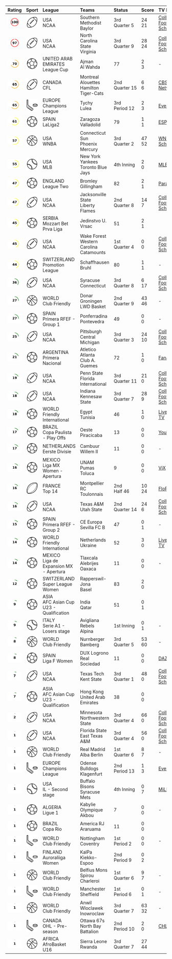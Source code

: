 | Rating                                                                                                                                   | Sport                                                                                                                     | League                                    | Teams                                      | Status         | Score    | TV Listing                                                                                                                 |
|:-----------------------------------------------------------------------------------------------------------------------------------------|:--------------------------------------------------------------------------------------------------------------------------|:------------------------------------------|:-------------------------------------------|:---------------|:---------|:---------------------------------------------------------------------------------------------------------------------------|
| <img src="https://raw.githubusercontent.com/BlakeDuncan25/Donut-SVG-Ratings/bac4e4a278175106499642192132b1786a9aec38/100.svg" alt="100"> | <img src="https://raw.githubusercontent.com/BlakeDuncan25/Donut-SVG-Ratings/master/football.png" alt="NCAAF">             | USA<br>NCAA                               | Southern Methodist<br>Baylor               | 3rd Quarter 5  | 24<br>21 | <a href="https://fbschedules.com/college-football-tv-schedule/">College Football TV Schedule</a>                           |
| <img src="https://raw.githubusercontent.com/BlakeDuncan25/Donut-SVG-Ratings/bac4e4a278175106499642192132b1786a9aec38/97.svg" alt="97">   | <img src="https://raw.githubusercontent.com/BlakeDuncan25/Donut-SVG-Ratings/master/football.png" alt="NCAAF">             | USA<br>NCAA                               | North Carolina State<br>Virginia           | 3rd Quarter 9  | 28<br>24 | <a href="https://fbschedules.com/college-football-tv-schedule/">College Football TV Schedule</a>                           |
| <img src="https://raw.githubusercontent.com/BlakeDuncan25/Donut-SVG-Ratings/bac4e4a278175106499642192132b1786a9aec38/70.svg" alt="70">   | <img src="https://raw.githubusercontent.com/BlakeDuncan25/Donut-SVG-Ratings/master/soccer.png" alt="Soccer">              | UNITED ARAB EMIRATES<br>League Cup        | Ajman<br>Al Wahda                          | 77             | 2<br>3   | -                                                                                                                          |
| <img src="https://raw.githubusercontent.com/BlakeDuncan25/Donut-SVG-Ratings/bac4e4a278175106499642192132b1786a9aec38/65.svg" alt="65">   | <img src="https://raw.githubusercontent.com/BlakeDuncan25/Donut-SVG-Ratings/master/football.png" alt="American Football"> | CANADA<br>CFL                             | Montreal Alouettes<br>Hamilton Tiger-Cats  | 2nd Quarter 15 | 6<br>6   | <a href="https://tv.youtube.com/browse/">CBS Sports Network</a>                                                            |
| <img src="https://raw.githubusercontent.com/BlakeDuncan25/Donut-SVG-Ratings/bac4e4a278175106499642192132b1786a9aec38/65.svg" alt="65">   | <img src="https://raw.githubusercontent.com/BlakeDuncan25/Donut-SVG-Ratings/master/hockey.png" alt="Ice Hockey">          | EUROPE<br>Champions League                | Tychy<br>Lulea                             | 3rd Period 12  | 2<br>3   | <a href="https://everyplay.live/pages/ZUzmmk6tO">EveryPlay</a>                                                             |
| <img src="https://raw.githubusercontent.com/BlakeDuncan25/Donut-SVG-Ratings/bac4e4a278175106499642192132b1786a9aec38/61.svg" alt="61">   | <img src="https://raw.githubusercontent.com/BlakeDuncan25/Donut-SVG-Ratings/master/soccer.png" alt="Soccer">              | SPAIN<br>LaLiga2                          | Zaragoza<br>Valladolid                     | 79             | 1<br>1   | <a href="https://www.espn.com/espnplus/schedule/_/type/live/categoryId/119cfa41-71d4-39bf-a790-6273a52b0259">ESPN+</a>     |
| <img src="https://raw.githubusercontent.com/BlakeDuncan25/Donut-SVG-Ratings/bac4e4a278175106499642192132b1786a9aec38/57.svg" alt="57">   | <img src="https://raw.githubusercontent.com/BlakeDuncan25/Donut-SVG-Ratings/master/basketball.png" alt="Basketball">      | USA<br>WNBA                               | Connecticut Sun<br>Phoenix Mercury         | 3rd Quarter 2  | 47<br>52 | <a href="https://www.sportsmediawatch.com/wnba-tv-schedule-2024-watch-stream-live/#FridaySeptember52025">WNBA Schedule</a> |
| <img src="https://raw.githubusercontent.com/BlakeDuncan25/Donut-SVG-Ratings/bac4e4a278175106499642192132b1786a9aec38/55.svg" alt="55">   | <img src="https://raw.githubusercontent.com/BlakeDuncan25/Donut-SVG-Ratings/master/baseball.png" alt="Baseball">          | USA<br>MLB                                | New York Yankees<br>Toronto Blue Jays      | 4th Inning     | 2<br>0   | <a href="https://www.mlb.com/live-stream-games">MLB.TV</a>                                                                 |
| <img src="https://raw.githubusercontent.com/BlakeDuncan25/Donut-SVG-Ratings/bac4e4a278175106499642192132b1786a9aec38/47.svg" alt="47">   | <img src="https://raw.githubusercontent.com/BlakeDuncan25/Donut-SVG-Ratings/master/soccer.png" alt="Soccer">              | ENGLAND<br>League Two                     | Bromley<br>Gillingham                      | 82             | 2<br>1   | <a href="https://www.paramountplus.com/shows/english-football-league/">Paramount+</a>                                      |
| <img src="https://raw.githubusercontent.com/BlakeDuncan25/Donut-SVG-Ratings/bac4e4a278175106499642192132b1786a9aec38/47.svg" alt="47">   | <img src="https://raw.githubusercontent.com/BlakeDuncan25/Donut-SVG-Ratings/master/football.png" alt="NCAAF">             | USA<br>NCAA                               | Jacksonville State<br>Liberty Flames       | 2nd Quarter 8  | 14<br>7  | <a href="https://fbschedules.com/college-football-tv-schedule/">College Football TV Schedule</a>                           |
| <img src="https://raw.githubusercontent.com/BlakeDuncan25/Donut-SVG-Ratings/bac4e4a278175106499642192132b1786a9aec38/45.svg" alt="45">   | <img src="https://raw.githubusercontent.com/BlakeDuncan25/Donut-SVG-Ratings/master/soccer.png" alt="Soccer">              | SERBIA<br>Mozzart Bet Prva Liga           | Jedinstvo U.<br>Vrsac                      | 51             | 2<br>1   | <a href="#N/A"></a>                                                                                                        |
| <img src="https://raw.githubusercontent.com/BlakeDuncan25/Donut-SVG-Ratings/bac4e4a278175106499642192132b1786a9aec38/45.svg" alt="45">   | <img src="https://raw.githubusercontent.com/BlakeDuncan25/Donut-SVG-Ratings/master/football.png" alt="NCAAF">             | USA<br>NCAA                               | Wake Forest<br>Western Carolina Catamounts | 1st Quarter 4  | 0<br>0   | <a href="https://fbschedules.com/college-football-tv-schedule/">College Football TV Schedule</a>                           |
| <img src="https://raw.githubusercontent.com/BlakeDuncan25/Donut-SVG-Ratings/bac4e4a278175106499642192132b1786a9aec38/44.svg" alt="44">   | <img src="https://raw.githubusercontent.com/BlakeDuncan25/Donut-SVG-Ratings/master/soccer.png" alt="Soccer">              | SWITZERLAND<br>Promotion League           | Schaffhausen<br>Bruhl                      | 80             | 1<br>1   | -                                                                                                                          |
| <img src="https://raw.githubusercontent.com/BlakeDuncan25/Donut-SVG-Ratings/bac4e4a278175106499642192132b1786a9aec38/36.svg" alt="36">   | <img src="https://raw.githubusercontent.com/BlakeDuncan25/Donut-SVG-Ratings/master/football.png" alt="NCAAF">             | USA<br>NCAA                               | Syracuse<br>Connecticut                    | 3rd Quarter 8  | 6<br>17  | <a href="https://fbschedules.com/college-football-tv-schedule/">College Football TV Schedule</a>                           |
| <img src="https://raw.githubusercontent.com/BlakeDuncan25/Donut-SVG-Ratings/bac4e4a278175106499642192132b1786a9aec38/27.svg" alt="27">   | <img src="https://raw.githubusercontent.com/BlakeDuncan25/Donut-SVG-Ratings/master/basketball.png" alt="Basketball">      | WORLD<br>Club Friendly                    | Donar Groningen<br>LWD Basket              | 2nd Quarter 9  | 43<br>46 | -                                                                                                                          |
| <img src="https://raw.githubusercontent.com/BlakeDuncan25/Donut-SVG-Ratings/bac4e4a278175106499642192132b1786a9aec38/27.svg" alt="27">   | <img src="https://raw.githubusercontent.com/BlakeDuncan25/Donut-SVG-Ratings/master/soccer.png" alt="Soccer">              | SPAIN<br>Primera RFEF - Group 1           | Ponferradina<br>Pontevedra                 | 49             | 0<br>0   | -                                                                                                                          |
| <img src="https://raw.githubusercontent.com/BlakeDuncan25/Donut-SVG-Ratings/bac4e4a278175106499642192132b1786a9aec38/25.svg" alt="25">   | <img src="https://raw.githubusercontent.com/BlakeDuncan25/Donut-SVG-Ratings/master/football.png" alt="NCAAF">             | USA<br>NCAA                               | Pittsburgh<br>Central Michigan             | 3rd Quarter 3  | 24<br>10 | <a href="https://fbschedules.com/college-football-tv-schedule/">College Football TV Schedule</a>                           |
| <img src="https://raw.githubusercontent.com/BlakeDuncan25/Donut-SVG-Ratings/bac4e4a278175106499642192132b1786a9aec38/21.svg" alt="21">   | <img src="https://raw.githubusercontent.com/BlakeDuncan25/Donut-SVG-Ratings/master/soccer.png" alt="Soccer">              | ARGENTINA<br>Primera Nacional             | Atletico Atlanta<br>Club A. Guemes         | 72             | 1<br>0   | <a href="https://watch.fanatiz.com/channels">Fanatiz</a>                                                                   |
| <img src="https://raw.githubusercontent.com/BlakeDuncan25/Donut-SVG-Ratings/bac4e4a278175106499642192132b1786a9aec38/19.svg" alt="19">   | <img src="https://raw.githubusercontent.com/BlakeDuncan25/Donut-SVG-Ratings/master/football.png" alt="NCAAF">             | USA<br>NCAA                               | Penn State<br>Florida International        | 3rd Quarter 11 | 21<br>0  | <a href="https://fbschedules.com/college-football-tv-schedule/">College Football TV Schedule</a>                           |
| <img src="https://raw.githubusercontent.com/BlakeDuncan25/Donut-SVG-Ratings/bac4e4a278175106499642192132b1786a9aec38/18.svg" alt="18">   | <img src="https://raw.githubusercontent.com/BlakeDuncan25/Donut-SVG-Ratings/master/football.png" alt="NCAAF">             | USA<br>NCAA                               | Indiana<br>Kennesaw State                  | 3rd Quarter 7  | 28<br>9  | <a href="https://fbschedules.com/college-football-tv-schedule/">College Football TV Schedule</a>                           |
| <img src="https://raw.githubusercontent.com/BlakeDuncan25/Donut-SVG-Ratings/bac4e4a278175106499642192132b1786a9aec38/18.svg" alt="18">   | <img src="https://raw.githubusercontent.com/BlakeDuncan25/Donut-SVG-Ratings/master/soccer.png" alt="Soccer">              | WORLD<br>Friendly International           | Egypt<br>Tunisia                           | 46             | 1<br>0   | <a href="https://www.livesoccertv.com/competitions/international/friendly/">Live Soccer TV</a>                             |
| <img src="https://raw.githubusercontent.com/BlakeDuncan25/Donut-SVG-Ratings/bac4e4a278175106499642192132b1786a9aec38/17.svg" alt="17">   | <img src="https://raw.githubusercontent.com/BlakeDuncan25/Donut-SVG-Ratings/master/soccer.png" alt="Soccer">              | BRAZIL<br>Copa Paulista - Play Offs       | Oeste<br>Piracicaba                        | 13             | 0<br>0   | <a href="https://www.youtube.com/@futebolpaulista/streams">YouTube</a>                                                     |
| <img src="https://raw.githubusercontent.com/BlakeDuncan25/Donut-SVG-Ratings/bac4e4a278175106499642192132b1786a9aec38/17.svg" alt="17">   | <img src="https://raw.githubusercontent.com/BlakeDuncan25/Donut-SVG-Ratings/master/soccer.png" alt="Soccer">              | NETHERLANDS<br>Eerste Divisie             | Cambuur<br>Willem II                       | 11             | 0<br>0   | -                                                                                                                          |
| <img src="https://raw.githubusercontent.com/BlakeDuncan25/Donut-SVG-Ratings/bac4e4a278175106499642192132b1786a9aec38/16.svg" alt="16">   | <img src="https://raw.githubusercontent.com/BlakeDuncan25/Donut-SVG-Ratings/master/soccer.png" alt="Soccer">              | MEXICO<br>Liga MX Women - Apertura        | UNAM Pumas<br>Toluca                       | 9              | 0<br>0   | <a href="https://vix.com/es-es/deportes">ViX</a>                                                                           |
| <img src="https://raw.githubusercontent.com/BlakeDuncan25/Donut-SVG-Ratings/bac4e4a278175106499642192132b1786a9aec38/16.svg" alt="16">   | <img src="https://raw.githubusercontent.com/BlakeDuncan25/Donut-SVG-Ratings/master/rugby.png" alt="Rugby">                | FRANCE<br>Top 14                          | Montpellier<br>RC Toulonnais               | 2nd Half 46    | 10<br>24 | <a href="https://www.florugby.com/events?date=2025-09-05">FloRugby</a>                                                     |
| <img src="https://raw.githubusercontent.com/BlakeDuncan25/Donut-SVG-Ratings/bac4e4a278175106499642192132b1786a9aec38/16.svg" alt="16">   | <img src="https://raw.githubusercontent.com/BlakeDuncan25/Donut-SVG-Ratings/master/football.png" alt="NCAAF">             | USA<br>NCAA                               | Texas A&M<br>Utah State                    | 2nd Quarter 14 | 24<br>6  | <a href="https://fbschedules.com/college-football-tv-schedule/">College Football TV Schedule</a>                           |
| <img src="https://raw.githubusercontent.com/BlakeDuncan25/Donut-SVG-Ratings/bac4e4a278175106499642192132b1786a9aec38/15.svg" alt="15">   | <img src="https://raw.githubusercontent.com/BlakeDuncan25/Donut-SVG-Ratings/master/soccer.png" alt="Soccer">              | SPAIN<br>Primera RFEF - Group 2           | CE Europa<br>Sevilla FC B                  | 47             | 0<br>1   | -                                                                                                                          |
| <img src="https://raw.githubusercontent.com/BlakeDuncan25/Donut-SVG-Ratings/bac4e4a278175106499642192132b1786a9aec38/14.svg" alt="14">   | <img src="https://raw.githubusercontent.com/BlakeDuncan25/Donut-SVG-Ratings/master/soccer.png" alt="Soccer">              | WORLD<br>Friendly International           | Netherlands<br>Ukraine                     | 52             | 3<br>0   | <a href="https://www.livesoccertv.com/competitions/international/friendly/">Live Soccer TV</a>                             |
| <img src="https://raw.githubusercontent.com/BlakeDuncan25/Donut-SVG-Ratings/bac4e4a278175106499642192132b1786a9aec38/14.svg" alt="14">   | <img src="https://raw.githubusercontent.com/BlakeDuncan25/Donut-SVG-Ratings/master/soccer.png" alt="Soccer">              | MEXICO<br>Liga de Expansion MX - Apertura | Tlaxcala<br>Alebrijes Oaxaca               | 11             | 0<br>0   | -                                                                                                                          |
| <img src="https://raw.githubusercontent.com/BlakeDuncan25/Donut-SVG-Ratings/bac4e4a278175106499642192132b1786a9aec38/12.svg" alt="12">   | <img src="https://raw.githubusercontent.com/BlakeDuncan25/Donut-SVG-Ratings/master/soccer.png" alt="Soccer">              | SWITZERLAND<br>Super League Women         | Rapperswil-Jona<br>Basel                   | 83             | 2<br>0   | <a href="#N/A"></a>                                                                                                        |
| <img src="https://raw.githubusercontent.com/BlakeDuncan25/Donut-SVG-Ratings/bac4e4a278175106499642192132b1786a9aec38/9.svg" alt="9">     | <img src="https://raw.githubusercontent.com/BlakeDuncan25/Donut-SVG-Ratings/master/soccer.png" alt="Soccer">              | ASIA<br>AFC Asian Cup U23 - Qualification | India<br>Qatar                             | 51             | 0<br>1   | <a href="#N/A"></a>                                                                                                        |
| <img src="https://raw.githubusercontent.com/BlakeDuncan25/Donut-SVG-Ratings/bac4e4a278175106499642192132b1786a9aec38/9.svg" alt="9">     | <img src="https://raw.githubusercontent.com/BlakeDuncan25/Donut-SVG-Ratings/master/baseball.png" alt="Baseball">          | ITALY<br>Serie A1 - Losers stage          | Avigliana Rebels<br>Alpina                 | 1st Inning     | 0<br>1   | -                                                                                                                          |
| <img src="https://raw.githubusercontent.com/BlakeDuncan25/Donut-SVG-Ratings/bac4e4a278175106499642192132b1786a9aec38/8.svg" alt="8">     | <img src="https://raw.githubusercontent.com/BlakeDuncan25/Donut-SVG-Ratings/master/basketball.png" alt="Basketball">      | WORLD<br>Club Friendly                    | Nurnberger<br>Bamberg                      | 3rd Quarter 5  | 53<br>60 | -                                                                                                                          |
| <img src="https://raw.githubusercontent.com/BlakeDuncan25/Donut-SVG-Ratings/bac4e4a278175106499642192132b1786a9aec38/8.svg" alt="8">     | <img src="https://raw.githubusercontent.com/BlakeDuncan25/Donut-SVG-Ratings/master/soccer.png" alt="Soccer">              | SPAIN<br>Liga F Women                     | DUX Logrono<br>Real Sociedad               | 11             | 0<br>0   | <a href="https://www.dazn.com/en-US/competition/Competition:5k620c7y6dlbmcm88dt3eb7t">DAZN</a>                             |
| <img src="https://raw.githubusercontent.com/BlakeDuncan25/Donut-SVG-Ratings/bac4e4a278175106499642192132b1786a9aec38/7.svg" alt="7">     | <img src="https://raw.githubusercontent.com/BlakeDuncan25/Donut-SVG-Ratings/master/football.png" alt="NCAAF">             | USA<br>NCAA                               | Texas Tech<br>Kent State                   | 3rd Quarter 1  | 48<br>0  | <a href="https://fbschedules.com/college-football-tv-schedule/">College Football TV Schedule</a>                           |
| <img src="https://raw.githubusercontent.com/BlakeDuncan25/Donut-SVG-Ratings/bac4e4a278175106499642192132b1786a9aec38/7.svg" alt="7">     | <img src="https://raw.githubusercontent.com/BlakeDuncan25/Donut-SVG-Ratings/master/soccer.png" alt="Soccer">              | ASIA<br>AFC Asian Cup U23 - Qualification | Hong Kong<br>United Arab Emirates          | 38             | 0<br>0   | <a href="#N/A"></a>                                                                                                        |
| <img src="https://raw.githubusercontent.com/BlakeDuncan25/Donut-SVG-Ratings/bac4e4a278175106499642192132b1786a9aec38/2.svg" alt="2">     | <img src="https://raw.githubusercontent.com/BlakeDuncan25/Donut-SVG-Ratings/master/football.png" alt="NCAAF">             | USA<br>NCAA                               | Minnesota<br>Northwestern State            | 3rd Quarter 4  | 66<br>0  | <a href="https://fbschedules.com/college-football-tv-schedule/">College Football TV Schedule</a>                           |
| <img src="https://raw.githubusercontent.com/BlakeDuncan25/Donut-SVG-Ratings/bac4e4a278175106499642192132b1786a9aec38/1.svg" alt="1">     | <img src="https://raw.githubusercontent.com/BlakeDuncan25/Donut-SVG-Ratings/master/football.png" alt="NCAAF">             | USA<br>NCAA                               | Florida State<br>East Texas A&M            | 3rd Quarter 4  | 56<br>0  | <a href="https://fbschedules.com/college-football-tv-schedule/">College Football TV Schedule</a>                           |
| <img src="https://raw.githubusercontent.com/BlakeDuncan25/Donut-SVG-Ratings/bac4e4a278175106499642192132b1786a9aec38/1.svg" alt="1">     | <img src="https://raw.githubusercontent.com/BlakeDuncan25/Donut-SVG-Ratings/master/basketball.png" alt="Basketball">      | WORLD<br>Club Friendly                    | Real Madrid<br>Alba Berlin                 | 1st Quarter 6  | 8<br>7   | -                                                                                                                          |
| <img src="https://raw.githubusercontent.com/BlakeDuncan25/Donut-SVG-Ratings/bac4e4a278175106499642192132b1786a9aec38/1.svg" alt="1">     | <img src="https://raw.githubusercontent.com/BlakeDuncan25/Donut-SVG-Ratings/master/hockey.png" alt="Ice Hockey">          | EUROPE<br>Champions League                | Odense Bulldogs<br>Klagenfurt              | 2nd Period 13  | 1<br>3   | <a href="https://everyplay.live/pages/ZUzmmk6tO">EveryPlay</a>                                                             |
| <img src="https://raw.githubusercontent.com/BlakeDuncan25/Donut-SVG-Ratings/bac4e4a278175106499642192132b1786a9aec38/1.svg" alt="1">     | <img src="https://raw.githubusercontent.com/BlakeDuncan25/Donut-SVG-Ratings/master/baseball.png" alt="Baseball">          | USA<br>IL - Second stage                  | Buffalo Bisons<br>Syracuse Mets            | 4th Inning     | 0<br>7   | <a href="https://www.milb.com/live-stream-games/2025/09/05">MiLB.TV</a>                                                    |
| <img src="https://raw.githubusercontent.com/BlakeDuncan25/Donut-SVG-Ratings/bac4e4a278175106499642192132b1786a9aec38/1.svg" alt="1">     | <img src="https://raw.githubusercontent.com/BlakeDuncan25/Donut-SVG-Ratings/master/soccer.png" alt="Soccer">              | ALGERIA<br>Ligue 1                        | Kabylie<br>Olympique Akbou                 | 7              | 0<br>0   | -                                                                                                                          |
| <img src="https://raw.githubusercontent.com/BlakeDuncan25/Donut-SVG-Ratings/bac4e4a278175106499642192132b1786a9aec38/1.svg" alt="1">     | <img src="https://raw.githubusercontent.com/BlakeDuncan25/Donut-SVG-Ratings/master/soccer.png" alt="Soccer">              | BRAZIL<br>Copa Rio                        | America RJ<br>Araruama                     | 11             | 0<br>0   | <a href="#N/A"></a>                                                                                                        |
| <img src="https://raw.githubusercontent.com/BlakeDuncan25/Donut-SVG-Ratings/bac4e4a278175106499642192132b1786a9aec38/1.svg" alt="1">     | <img src="https://raw.githubusercontent.com/BlakeDuncan25/Donut-SVG-Ratings/master/hockey.png" alt="Ice Hockey">          | WORLD<br>Club Friendly                    | Nottingham<br>Coventry                     | 1st Period 2   | 0<br>0   | -                                                                                                                          |
| <img src="https://raw.githubusercontent.com/BlakeDuncan25/Donut-SVG-Ratings/bac4e4a278175106499642192132b1786a9aec38/1.svg" alt="1">     | <img src="https://raw.githubusercontent.com/BlakeDuncan25/Donut-SVG-Ratings/master/hockey.png" alt="Ice Hockey">          | FINLAND<br>Auroraliiga Women              | KalPa<br>Kiekko-Espoo                      | 2nd Period 9   | 0<br>2   | <a href="#N/A"></a>                                                                                                        |
| <img src="https://raw.githubusercontent.com/BlakeDuncan25/Donut-SVG-Ratings/bac4e4a278175106499642192132b1786a9aec38/1.svg" alt="1">     | <img src="https://raw.githubusercontent.com/BlakeDuncan25/Donut-SVG-Ratings/master/basketball.png" alt="Basketball">      | WORLD<br>Club Friendly                    | Belfius Mons<br>Spirou Charleroi           | 1st Quarter 6  | 9<br>7   | -                                                                                                                          |
| <img src="https://raw.githubusercontent.com/BlakeDuncan25/Donut-SVG-Ratings/bac4e4a278175106499642192132b1786a9aec38/1.svg" alt="1">     | <img src="https://raw.githubusercontent.com/BlakeDuncan25/Donut-SVG-Ratings/master/hockey.png" alt="Ice Hockey">          | WORLD<br>Club Friendly                    | Manchester<br>Sheffield                    | 1st Period 6   | 0<br>1   | -                                                                                                                          |
| <img src="https://raw.githubusercontent.com/BlakeDuncan25/Donut-SVG-Ratings/bac4e4a278175106499642192132b1786a9aec38/1.svg" alt="1">     | <img src="https://raw.githubusercontent.com/BlakeDuncan25/Donut-SVG-Ratings/master/basketball.png" alt="Basketball">      | WORLD<br>Club Friendly                    | Anwil Wloclawek<br>Inowroclaw              | 3rd Quarter 7  | 63<br>32 | -                                                                                                                          |
| <img src="https://raw.githubusercontent.com/BlakeDuncan25/Donut-SVG-Ratings/bac4e4a278175106499642192132b1786a9aec38/1.svg" alt="1">     | <img src="https://raw.githubusercontent.com/BlakeDuncan25/Donut-SVG-Ratings/master/hockey.png" alt="Ice Hockey">          | CANADA<br>OHL - Pre-season                | Ottawa 67s<br>North Bay Battalion          | 2nd Period 10  | 2<br>0   | <a href="https://watch.chl.ca/ohl_chl">CHL TV</a>                                                                          |
| <img src="https://raw.githubusercontent.com/BlakeDuncan25/Donut-SVG-Ratings/bac4e4a278175106499642192132b1786a9aec38/1.svg" alt="1">     | <img src="https://raw.githubusercontent.com/BlakeDuncan25/Donut-SVG-Ratings/master/basketball.png" alt="Basketball">      | AFRICA<br>AfroBasket U16                  | Sierra Leone<br>Rwanda                     | 3rd Quarter 7  | 27<br>44 | <a href="#N/A"></a>                                                                                                        |